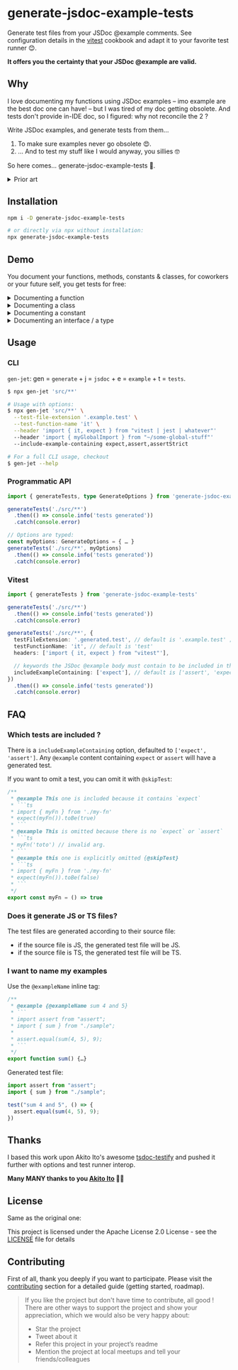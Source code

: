 # generate-jsdoc-example-tests

Generate test files from your JSDoc @example comments. See configuration details in the [vitest](#vitest) cookbook and adapt it to your favorite test runner 😊.

**It offers you the certainty that your JSDoc @example are valid.**

## Why

I love documenting my functions using JSDoc examples – imo example are the best doc one can have! – but I was tired of my doc getting obsolete. And tests don't provide in-IDE doc, so I figured: why not reconcile the 2 ?

Write JSDoc examples, and generate tests from them…
1. To make sure examples never go obsolete 😍.
2. … And to test my stuff like I would anyway, you sillies 🤓

So here comes… generate-jsdoc-example-tests 🎉.

<details>
<summary>Prior art</summary>

- [tsdoc-testify](https://github.com/akito0107/tsdoc-testify) – see [Thanks](#thanks)
- [jsdoc-spec](https://github.com/AT-290690/jsdoc-spec) – both an example parser _and_ the test runner, without the test runner goodies.
- [ts-docs](https://ts-docs.github.io/ts-docs/pages/Guides/Documentation%20Tests.html) – same, on the test side, it is both an example parser _and_ a test runner, without the test runner goodies.

</details>


## Installation

```sh
npm i -D generate-jsdoc-example-tests

# or directly via npx without installation:
npx generate-jsdoc-example-tests
```


## Demo

You document your functions, methods, constants & classes, for coworkers or your future self, you get tests for free:

<details>
<summary>Documenting a function</summary>

```ts
// src/date-formatter.ts
/**
 * @example
 * ```ts
 * import { formatDateYear } from './date-formatter'
 * 
 * expect(formatDateYear(new Date('2026-01-01')).toBe('2026')
 * ```
 */
export function formatDateYear(date: Date) {…}
```

Generate tests:
```sh
npx gen-jet 'src/**' \
  --header 'import { expect, test } from "vitest"' \
  --test-file-extension '.example.test' # do not provide the `.ts` or `.js`
```

Generated test:
```ts
// src/date-formatter.example.test.ts
// DO NOT EDIT …
import { expect, test } from 'vitest' // the provided header
import { formatDateYear } from './date-formatter'

test('Example 1', () => {
  expect(formatDateYear(new Date('2026-01-01'))).toBe('2026')
})
```

</details>

<details>
<summary>Documenting a class</summary>

```ts
// src/date-formatter.ts
class DateFormatter {
  /**
   * @example
   * ```ts
   * import { DateFormatter } from './date-formatter'
   * 
   * const formatter = new DateFormatter()
   * expect(formatter.formatYear(new Date('2026-01-01')).toBe('2026')
   * ```
   */
  formatYear(date: Date) {…}
}
```

Generate tests:
```sh
npx gen-jet 'src/**' \
  --header 'import { expect, test } from "vitest"' \
  --test-file-extension '.example.test' # do not provide the `.ts` or `.js`
```

Generated test:
```ts
// src/date-formatter.example.test.ts
// DO NOT EDIT …
import { expect, test } from 'vitest' // the provided header
import { DateFormatter } from './date-formatter'

test('Example 1', () => {
  const formatter = new DateFormatter()
  expect(formatter.formatYear(new Date('2026-01-01'))).toBe('2026')
})
```

</details>

<details>
<summary>Documenting a constant</summary>

```ts
// src/date-formatter.ts
/**
 * @example
 * ```ts
 * import { formatDate, yearFormat } from './date-formatter'
 * 
 * const date = new Date('2026-01-01')
 * expect(formatDate(date, yearFormat)).toBe('2026')
 * ```
 */
export const yearFormat = 'YYYY'

export const formatDate = (date: Date, format: string): string => {…}
```

Generate tests:
```sh
npx gen-jet 'src/**' \
  --header 'import { expect, test } from "vitest"' \
  --test-file-extension '.example.test' # do not provide the `.ts` or `.js`
```

Generated test:
```ts
// src/date-formatter.example.test.ts
// DO NOT EDIT …
import { expect, test } from 'vitest' // the provided header
import { formatDate, yearFormat } from './date-formatter'


test('Example 1', () => {
  const date = new Date('2026-01-01')
  expect(formatDate(date, yearFormat)).toBe('2026')
})
```

</details>

<details>
<summary>Documenting an interface / a type</summary>

```ts
// src/date-formatter.ts
interface DateFormatter {
  /**
   * @example
   * ```ts
   * import { makeDateFormatter } from './date-formatter'
   * 
   * const formatter = makeDateFormatter()
   * expect(formatter.formatYear(new Date('2026-01-01')).toBe('2026')
   * ```
   */
  formatYear(date: Date): string
}

export const makeDateFormatter = (): DateFormatter => ({
  formatYear: () => {…},
})
```

Generate tests:
```sh
npx gen-jet 'src/**' \
  --header 'import { expect, test } from "vitest"' \
  --test-file-extension '.example.test' # do not provide the `.ts` or `.js`
```

Generated test:
```ts
// src/date-formatter.example.test.ts
// DO NOT EDIT …
import { expect, test } from 'vitest' // the provided header
import { makeDateFormatter } from './date-formatter'

test('Example 1', () => {
  const formatter = makeDateFormatter()
  expect(formatter.formatYear(new Date('2026-01-01'))).toBe('2026')
})
```

</details>

## Usage

### CLI

`gen-jet`: gen = `generate` + j = `jsdoc` + e = `example` + t = `tests`.

```sh
$ npx gen-jet 'src/**'

# Usage with options:
$ npx gen-jet 'src/**' \
  --test-file-extension '.example.test' \
  --test-function-name 'it' \
  --header 'import { it, expect } from "vitest | jest | whatever"'
  --header 'import { myGlobalImport } from "~/some-global-stuff"'
  --include-example-containing expect,assert,assertStrict

# For a full CLI usage, checkout
$ gen-jet --help
```

### Programmatic API

```ts
import { generateTests, type GenerateOptions } from 'generate-jsdoc-example-tests'

generateTests('./src/**')
  .then(() => console.info('tests generated'))
  .catch(console.error)

// Options are typed:
const myOptions: GenerateOptions = { … }
generateTests('./src/**', myOptions)
  .then(() => console.info('tests generated'))
  .catch(console.error)

```

### Vitest

```ts
import { generateTests } from 'generate-jsdoc-example-tests'

generateTests('./src/**')
  .then(() => console.info('tests generated'))
  .catch(console.error)

generateTests('./src/**', {
  testFileExtension: '.generated.test', // default is '.example.test' ; do not provide `.ts` or `.js` !
  testFunctionName: 'it', // default is 'test'
  headers: ['import { it, expect } from "vitest"'],

  // keywords the JSDoc @example body must contain to be included in the generated tests.
  includeExampleContaining: ['expect'], // default is ['assert', 'expect']
})
  .then(() => console.info('tests generated'))
  .catch(console.error)
```

## FAQ

### Which tests are included ?

There is a `includeExampleContaining` option, defaulted to `['expect', 'assert']`.
Any `@example` content containing `expect` or `assert` will have a generated test.

If you want to omit a test, you can omit it with `@skipTest`:
```ts
/**
 * @example This one is included because it contains `expect`
 * ```ts
 * import { myFn } from './my-fn'
 * expect(myFn()).toBe(true)
 * ```
 * @example This is omitted because there is no `expect` or `assert`
 * ```ts
 * myFn('toto') // invalid arg.
 * ```
 * @example this one is explicitly omitted {@skipTest}
 * ```ts
 * import { myFn } from './my-fn'
 * expect(myFn()).toBe(false)
 * ```
 */
export const myFn = () => true
```

### Does it generate JS or TS files?

The test files are generated according to their source file:
- if the source file is JS, the generated test file will be JS.
- if the source file is TS, the generated test file will be TS.

### I want to name my examples

Use the `@exampleName` inline tag:

```ts
/**
 * @example {@exampleName sum 4 and 5}
 * ```
 * import assert from "assert";
 * import { sum } from "./sample";
 *
 * assert.equal(sum(4, 5), 9);
 * ```
 */
export function sum() {…}
```

Generated test file:

```ts
import assert from "assert";
import { sum } from "./sample";

test("sum 4 and 5", () => {
  assert.equal(sum(4, 5), 9);
})
```

## Thanks

I based this work upon Akito Ito's awesome [tsdoc-testify](https://github.com/akito0107/tsdoc-testify) and pushed it further with options and test runner interop.

**Many MANY thanks to you [Akito Ito](https://github.com/akito0107) 🙏🙏**

## License

Same as the original one:

This project is licensed under the Apache License 2.0 License - see the [LICENSE](LICENSE) file for details

## Contributing

First of all, thank you deeply if you want to participate.
Please visit the [contributing](./CONTRIBUTING.md) section for a detailed guide (getting started, roadmap).

> If you like the project but don't have time to contribute, all good ! There are other ways to support the project and show your appreciation, which we would also be very happy about:
> - Star the project
> - Tweet about it
> - Refer this project in your project’s readme
> - Mention the project at local meetups and tell your friends/colleagues
